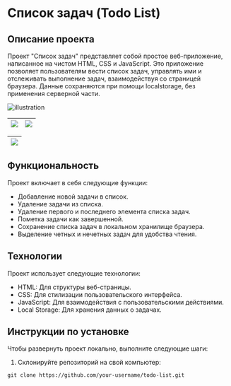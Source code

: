 # Список задач (Todo List)

## Описание проекта
Проект "Список задач" представляет собой простое веб-приложение, написанное на чистом HTML, CSS и JavaScript. Это приложение позволяет пользователям вести список задач, управлять ими и отслеживать выполнение задач, взаимодействуя со страницей браузера. Данные сохраняются при помощи localstorage, без применения серверной части.

![illustration](https://github.com/MblLLI16/CaseLabJS/assets/99223352/45eb3e34-d476-4cf3-b28d-b195540a24e2)

| [![](https://github.com/MblLLI16/CaseLabJS/assets/99223352/bc025cd4-9cf9-4104-823a-a715aed5d95a)]()  | [![](https://github.com/MblLLI16/CaseLabJS/assets/99223352/b6d4f795-ad77-4754-9f72-431a7b8c81d4)]() |
|:---:|:---:|

| [![](https://github.com/MblLLI16/CaseLabJS/assets/99223352/b6509230-eee6-49e4-adc3-a96e5dfeb5dc)]()  |
|:---:|


## Функциональность
Проект включает в себя следующие функции:

- Добавление новой задачи в список.
- Удаление задачи из списка.
- Удаление первого и последнего элемента списка задач.
- Пометка задачи как завершенной.
- Сохранение списка задач в локальном хранилище браузера.
- Выделение четных и нечетных задач для удобства чтения.

## Технологии
Проект использует следующие технологии:

- HTML: Для структуры веб-страницы.
- CSS: Для стилизации пользовательского интерфейса.
- JavaScript: Для взаимодействия с пользовательскими действиями.
- Local Storage: Для хранения данных о задачах.

## Инструкции по установке
Чтобы развернуть проект локально, выполните следующие шаги:

1. Склонируйте репозиторий на свой компьютер:

```shell
git clone https://github.com/your-username/todo-list.git

